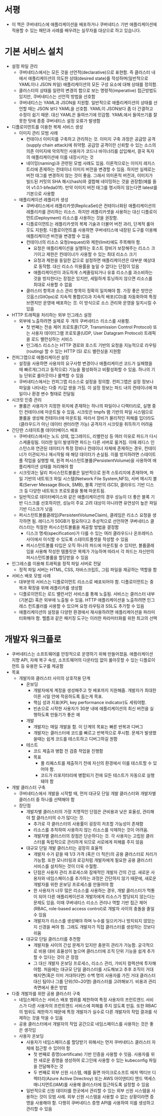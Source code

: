# 서평
- 이 책은 쿠버네티스에 애플리케이션을 배포하거나 쿠버네티스 기반 애플리케이션에 적용할 수 있는 패턴과 사례를 배우려는 실무자를 대상으로 하고 있습니다.

# 기본 서비스 설치
- 설정 파일 관리
  - 쿠버네티스에서는 모든 것을 선언적(declarative)으로 표현함. 즉 클러스터 내에서 애플리케이션의 의도한 상태(desired state)를 작성하며(일반적으로 YAML이나 JSON 파일) 애플리케이션의 모든 구성 요소에 대해 상태를 정의함.
  - 클러스터의 상태를 일련의 변경의 합으로 보는 명령적(imperative) 접근방법도 있지만, 쿠버네티스는 선언적 방법을 선호함
  - 쿠버네티스는 YAML과 JSON을 지원함. 일반적으로 애플리케이션의 상태를 선언할 때는 JSON 보다 YAML을 선호함. YAML이 JSON보다 좀 더 간결하고 수정이 쉽기 때문. 대신 YAML은 들여쓰기에 민감함. YAML에서 들여쓰기를 잘못한 탓에 종종 쿠버네티스 설정 오류가 발생함
- 디플로이먼트를 이용한 복제 서비스 생성
  - 이미지 관리 모범 사례
    - 컨테이너 이미지를 구축하고 관리하는 것. 이미지 구축 과정은 공급망 공격(supply chain attack)에 취약함. 공급망 공격이란 신뢰할 수 있는 소스의 의존 이미지에 악의적인 사용자가 코드나 바이너리를 삽입해서, 결국 독자의 애플리케이션에 이를 내장시키는 것 
    - 네이밍(naming)과 관련된 모범 사례도 있음. 이론적으로는 이미지 레지스트리에 존재하는 컨테이너 이미지 버전을 변경할 수 있음. 하지만 실제로는 버전 태그를 변경하지 않는 것이 좋음. 그래서 의미론적 버전과, 이미지가 빌드된 커밋의 SHA 해시(hash)와 결합해 네이밍하는 것을 권장함(예를 들어 v1.0.1-bfeda01f). 만약 이미지 버전 태그를 명시하지 않는다면 latest를 기본으로 사용함
  - 애플리케이션 레플리카 생성
    - 쿠버네티스에서 레플리카셋(ReplicaSet)은 컨테이너화된 애플리케이션의 레플리카를 관리하는 리소스. 하지만 레플리카셋을 사용하는 대신 디플로이먼트(Deployment) 리소스를 사용하는 것을 권장함. 
    - 디플로이먼트는 레플리카셋의 복제 기술과 더불어 버전 과리, 단계적 롤아웃도 지원함. 디플로이먼트를 사용하면 쿠버네티스에 내장된 도구를 이용해 애플리케이션 버전을 변경할 수 있음 
    - 컨테이너의 리소스 요청(request)와 제한(limit)에도 주목해야 함.
      - 요청은 애플리케이션을 실행하는 호스트 장비가 보장해주는 리소스 크기이고 제한은 컨테이너가 사용할 수 있는 최대 리소스 크기
      - 요청과 제한을 동일한 값으로 설정하면 애플리케이션은 대부분 예상대로 동작함. 대신 리소스 이용률을 높일 수 없다는 단점이 있음
      - 애플리케이션이 과도하게 스케줄링되거나 유휴 리소스를 과소비하는 것을 방지한다는 장점은 있지만, 세밀하게 튜닝하지 않으면 리소스를 최대로 사용할 수 없음 
    - 클러스터 항목과 소스 관리 항목이 정확히 일치해야 함. 가장 좋은 방안은 깃옵스(GitOps)로 지속적 통합(CI)과 지속적 배포(CD)를 자동화하여 특정 브랜치만 운영에 배포하는 것. 이 방식으로 소스 관리와 운영을 일치시킬 수 있음 
- HTTP 트래픽을 처리하는 외부 인그레스 설정
  - 외부에 노출하려면 실제로 두 개의 쿠버네티스 리소스를 사용함. 
    - 첫 번째는 전송 제어 프로토콜(TCP, Transmission Control Protocol) 또는 사용자 데이터그램 프로토콜(UDP, User Datagram Protocol) 트래픽을 로드 밸런싱하는 서비스
    - 인그레스 리소스는 HTTP 경로와 호스트 기반의 요청을 지능적으로 라우팅(routing) 할 수 있는 HTTP (S) 로드 밸런싱을 지원함
- 컨피그맵으로 애플리케이션 설정
  - 설정을 사용하면 사용자의 요구사항 변경이나 애플리케이션 코드가 실패했을 때 빠르게(그리고 동적으로) 기능을 활성화하고 비활성화할 수 있음. 하나의 기능 단위로 롤아웃이나 롤백할 수 있음
  - 쿠버네티스에서는 컨피그맵 리소스로 설정을 정의함. 컨피그맵은 설정 정보나 파일을 나타내는 다중 키/값 쌍을 가짐. 이 설정 정보는 파드 내의 컨테이너에 파일이나 환경 변수 형태로 전달됨
- 시크릿 인증 관리
  - 볼륨은 사용자가 지정한 위치에 존재하는 하나의 파일이나 디렉터리로, 실행 중인 컨테이너에 마운트될 수 있음. 시크릿은 tmpfs 램 기반의 파일 시스템으로 볼륨을 생성해 컨테이너에 마운트됨. 따라서 장비가 물리적인 피해를 입더라도(클라우드가 아닌 데이터 센터라면 가능) 공격자가 시크릿을 취득하기 어려움 
- 간단한 스테이트풀 데이터베이스 배포
  - 쿠버네티스에서는 노드 상태, 업그레이드, 리밸런싱 등 여러 이유로 파드가 다시 스케줄링됨. 이러한 일이 발생하면 파드는 다른 서버로 옮겨짐. 이때 레디스 인스턴스와 연관된 데이터가 특정 장비나 컨테이너 자체에 존재하는 경우, 컨테이너가 이관되거나 재시작될 때 해당 데이터가 손실됨. 이를 방지하려면 스테이트풀 작업을 실행할 때, 원격 퍼시스턴트볼륨(PersistentVolume)을 사용하여 애플리케이션 상태를 처리해야 함 
  - 시크릿과는 달리 퍼시스턴트볼륨은 일반적으로 원격 스토리지에 존재하며, 파일 기반의 네트워크 파일 시스템(Network File System,NFS), 서버 메시지 블록(Server Message Block, SMB), 블록 기반의 iSCSI, 클라우드 기반 디스크 등 다양한 네트워크 프로토콜을 통해 마운트됨.
  - 일반적으로 데이터베이스와 같은 애플리케이션의 경우 성능이 더 좋은 블록 기반 디스크를 선호하지만, 성능이 주요 고려 대상이 아니라면 유연성이 높은 파일 기반 디스크가 낫음
  - 퍼시스턴트볼륨클레임(PersistentVolumeClaim), 클레임은 리소스 요청을 생각하면 됨. 레디스가 50GB가 필요하다고 추상적으로 선언하면 쿠버네티스 클러스터는 적절한 퍼시스턴트볼륨을 제공할 방법을 결정함
    - 디스크 명세(specification)가 다를 수 있는 여러 클라우드나 온프레미스 사이에서 이식할 수 있도록 스테이트풀셋을 작성할 수 있음
    - 퍼시스턴트볼륨 타입은 오직 하나의 파드에 마운트될 수 있지만, 볼륨클레임을 사용해 작성한 템플릿은 복제가 가능하며 따라서 각 파드는 자신만의 퍼시스턴트볼륨을 할당받을 수 있음 
- 인그레스를 이용해 트래픽을 정적 파일 서버로 전달
  - 정적 파일 서버는 HTML, CSS, 자바스크립트, 그림 파일을 제공하는 역할을 함 
- 서비스 배포 모범 사례
  - 대부분의 서비스는 디플로이먼트 리소스로 배포되어야 함. 디플로이먼트는 중복과 확장을 위해 레플리카를 생성함
  - 디플로이먼트는 로드 밸런서인 서비스를 통해 노출됨. 서비스는 클러스터 내부(기본값) 혹은 외부에 노출될 수 있음. HTTP 애플리케이션을 노출하려면 인그레스 컨트롤러를 사용할 수 있으며 요청 라우팅과 SSL도 추가할 수 있음 
  - 애플리케이션의 설정을 다양한 환경에서 재사용하려면 애플리케이션을 파라미터화해야 함. 헬름과 같은 패키징 도구는 이러한 파라미터화를 위한 최고의 선택 

# 개발자 워크플로
- 쿠버네티스는 소프트웨어를 안정적으로 운영하기 위해 만들어졌음. 애플리케이션 지향 API, 자체 복구 속성, 소프트웨어의 다운타임 없이 롤아웃할 수 있는 디플로이먼트 등 유용한 도구를 제공함
- 목표
  - 개발자와 클러스터 사이의 상호작용 단계
    - 온보딩
      - 개발자에게 계정을 생성해주고 첫 배포까지 지원해줌. 개발자가 최대한 이른 시일 안에 적응하도록 돕는게 목표.
      - 핵심 성과 지표(KPI, key performance indicator)도 세워야함. 
      - 빈손으로 시작한 사용자가 30분 내에 애플리케이션의 최신 버전을 실행하도록 만들기가 좋은 예
    - 개발
      - 개발자는 매일 개발을 함. 이 단계의 목표는 빠른 반복과 디버그
      - 개발자는 클러스터에 코드를 빠르고 반복적으로 푸시함. 문제가 발생했을때는 쉽게 코드를 테스트하고 디버그하길 원함
    - 테스트
      - 코드 제출과 병합 전 검증 작업을 진행함
      - 목표
        - 풀 리퀘스트를 제출하기 전에 자신의 환경에서 이를 테스트할 수 있어야 함. 
        - 코드가 리포지터리에 병합되기 전에 모든 테스트가 자동으로 실행돼야 함
- 개발 클러스터 구축
  - 쿠버네티스에서 개발을 시작할 때, 먼저 대규모 단일 개발 클러스터와 개발자별 클러스터 중 하나를 선택해야 함
  - 장단점
    - 개발자별 클러스터의 가장 치명적인 단점은 큰비용과 낮은 효율성, 관리해야 할 클러스터의 수가 많다는 것. 
      - 추가로 각 클러스터의 사용률이 굉장히 저조할 가능성이 존재함
      - 리소스를 추적하여 사용하지 않는 리소스를 삭제하는 것이 어려움. 
      - 개발자별 클러스터의 장점은 단순하다는 것. 각 사용자는 고립된 클러스터를 독립적으로 관리하게 되므로 서로에게 피해를 주지 않음
    - 대규모 단일 개발 클러스터는 굉장히 효율적
      - 개발자 수가 같을 때 1/3 가격 (혹은 더 적은)의 공용 클러스터로 처리가 가능함. 또한 모니터링과 로깅처럼 개발자에게 필요한 공용 클러스터 서비스를 설치하는 것이 더욱 수월함.
      - 단점은 사용자 관리 프로세스와 잠재적인 개발자 간의 간섭. 새로운 사용자와 네임스페이스를 추가하는 과정은 간단하지 않기 때문에, 새로운 개발자를 위한 온보딩 프로세스를 만들어야 함
      - 한 사용자가 너무 많은 리소스를 사용하는 경우, 개발 클러스터가 먹통이 되어 다른 애플리케이션과 개발자에게 리소스가 할당되지 않는다는 문제도 있음. 이때 쿠버네티스 리소스 관리나 역할 기반 접근 제어(RBAC, role-based access control)로 개발자 사이의 충돌을 줄일 수 있음
      - 개발자가 리소스를 생성해야 하며 누수를 일으키거나 방치되지 않았는지 신경을 써야 함. 그래도 개발자가 직접 클러스터를 생성하는 것보다 쉬움
    - 대규모 단일 클러스터를 추천함
      - 개발자들 사이의 간섭 문제가 있지만 충분히 관리가 가능함. 궁극적으로 비용 대비 효율성이 높으며 클러스터에 조직 단위 기능을 쉽게 추가할 수 있다는 것이 큰 장점
      - 그 대신 개발자 온보딩 프로세스, 리소스 관리, 가비지 컬렉션에 투자해야함. 처음에는 대규모 단일 클러스터를 시도해보고 추후 조직이 거대해지면(혹은 이미 거대하다면) 수백 명의 사용자를 가진 거대 클러스터 대신 팀이나 그룹 단위(10~20명) 클러스터를 고려해보기. 비용과 관리 측면에서 좋은 방법
- 다중 개발자를 위한 공용 클러스터 구축
  - 네임스페이스는 서비스 배포 범위를 제한하여 특정 사용자의 프런트엔드 서비스가 다른 사용자의 프런트엔드 서비스에 피해를 주지 않도록 만듬. 또한 RBAC의 범위도 제한하기 때문에 특정 개발자가 실수로 다른 개발자의 작업 결과를 삭제하는 것을 막을 수 있음
  - 공용 클러스터에서 개발자의 작업 공간으로 네임스페이스를 사용하는 것은 좋은 생각임
  - 사용자 온보딩
    - 사용자가 네임스페이스를 할당받기 위해서는 먼저 쿠버네티스 클러스터 자체에 접근할 수 있어야 함
      - 첫 번째로 증명(certificate) 기반 인증을 사용할 수 잇음. 사용자를 위한 새로운 증명을 생성하여 로그인에 사용할 수 있는 kubeconfig 파일을 전달해주는 것
      - 두 번째로 외부 신원 시스템, 예를 들면 마이크로소프트 애저 액티브 디렉터리(Azure Active Directroy) 또는 AWS 아이덴티티 엔드 액세스 매니지먼트(IAM)를 사용해 클러스터에 접근하도록 설정할 수 있음
    - 일반적으로 신원 데이터를 한곳에서 관리할 수 있는 외부 신원 시스템을 사용하는 것이 모범 사례. 외부 신원 시스템을 사용할 수 없는 상황이라면 증명을 사용해야 함. 다행히 쿠버네티스 증명 API를 사용하여 이를 생성하고 관리할 수 있음 
